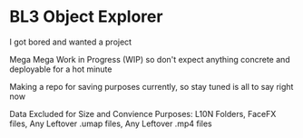 # BL3 Object Explorer
I got bored and wanted a project

Mega Mega Work in Progress (WIP) so don't expect anything concrete and deployable for a hot minute

Making a repo for saving purposes currently, so stay tuned is all to say right now

Data Excluded for Size and Convience Purposes: L10N Folders, FaceFX files, Any Leftover .umap files, Any Leftover .mp4 files